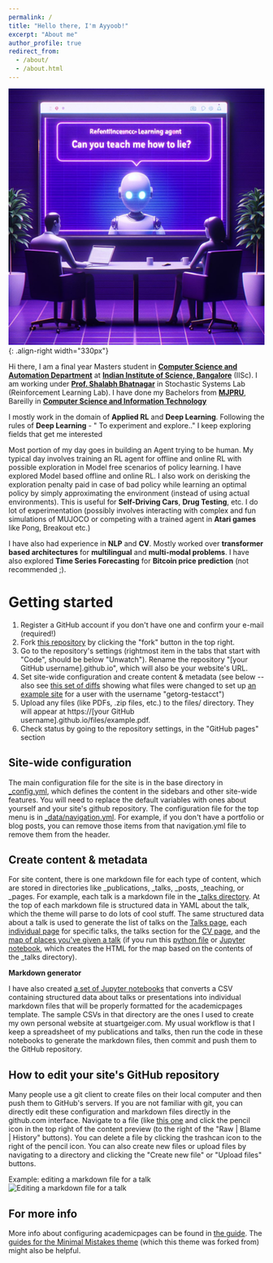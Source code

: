 ```yaml
---
permalink: /
title: "Hello there, I'm Ayyoob!"
excerpt: "About me"
author_profile: true
redirect_from: 
  - /about/
  - /about.html
---
```


![Illustration of Human and AI](/images/ai.jpg){: .align-right width="330px"}

Hi there, I am a final year Masters student in [**Computer Science and Automation Department**](https://www.csa.iisc.ac.in/) at [**Indian Institute of Science, Bangalore**](https://www.iisc.ac.in/) (IISc). I am working under [**Prof. Shalabh Bhatnagar**](https://www.csa.iisc.ac.in/~shalabh/) in Stochastic Systems Lab (Reinforcement Learning Lab). I have done my Bachelors from [**MJPRU**](https://mjpru.ac.in/index.aspx), Bareilly in [**Computer Science and Information Technology**](https://mjpru.ac.in/computer_science_information_technology.aspx)

I mostly work in the domain of **Applied RL** and **Deep Learning**. Following the rules of **Deep Learning** - " To experiment and explore.." I keep exploring fields that get me interested 

Most portion of my day goes in building an Agent trying to be human. My typical day involves training an RL agent for offline and online RL with possible exploration in Model free scenarios of policy learning. I have explored Model based offline and online RL. I also work on derisking the exploration penalty paid in case of bad policy while learning an optimal policy by simply approximating the environment (instead of using actual environments). This is useful for **Self-Driving Cars**, **Drug Testing**, etc. I do lot of experimentation (possibly involves interacting with complex and fun simulations of MUJOCO or competing with a trained agent in **Atari games** like Pong, Breakout etc.)

I have also had experience in **NLP** and **CV**. Mostly worked over **transformer based architectures** for **multilingual** and **multi-modal problems**. I have also explored **Time Series Forecasting** for **Bitcoin price prediction** (not recommended ;). 

Getting started
======
1. Register a GitHub account if you don't have one and confirm your e-mail (required!)
1. Fork [this repository](https://github.com/academicpages/academicpages.github.io) by clicking the "fork" button in the top right. 
1. Go to the repository's settings (rightmost item in the tabs that start with "Code", should be below "Unwatch"). Rename the repository "[your GitHub username].github.io", which will also be your website's URL.
1. Set site-wide configuration and create content & metadata (see below -- also see [this set of diffs](http://archive.is/3TPas) showing what files were changed to set up [an example site](https://getorg-testacct.github.io) for a user with the username "getorg-testacct")
1. Upload any files (like PDFs, .zip files, etc.) to the files/ directory. They will appear at https://[your GitHub username].github.io/files/example.pdf.  
1. Check status by going to the repository settings, in the "GitHub pages" section

Site-wide configuration
------
The main configuration file for the site is in the base directory in [_config.yml](https://github.com/academicpages/academicpages.github.io/blob/master/_config.yml), which defines the content in the sidebars and other site-wide features. You will need to replace the default variables with ones about yourself and your site's github repository. The configuration file for the top menu is in [_data/navigation.yml](https://github.com/academicpages/academicpages.github.io/blob/master/_data/navigation.yml). For example, if you don't have a portfolio or blog posts, you can remove those items from that navigation.yml file to remove them from the header. 

Create content & metadata
------
For site content, there is one markdown file for each type of content, which are stored in directories like _publications, _talks, _posts, _teaching, or _pages. For example, each talk is a markdown file in the [_talks directory](https://github.com/academicpages/academicpages.github.io/tree/master/_talks). At the top of each markdown file is structured data in YAML about the talk, which the theme will parse to do lots of cool stuff. The same structured data about a talk is used to generate the list of talks on the [Talks page](https://academicpages.github.io/talks), each [individual page](https://academicpages.github.io/talks/2012-03-01-talk-1) for specific talks, the talks section for the [CV page](https://academicpages.github.io/cv), and the [map of places you've given a talk](https://academicpages.github.io/talkmap.html) (if you run this [python file](https://github.com/academicpages/academicpages.github.io/blob/master/talkmap.py) or [Jupyter notebook](https://github.com/academicpages/academicpages.github.io/blob/master/talkmap.ipynb), which creates the HTML for the map based on the contents of the _talks directory).

**Markdown generator**

I have also created [a set of Jupyter notebooks](https://github.com/academicpages/academicpages.github.io/tree/master/markdown_generator
) that converts a CSV containing structured data about talks or presentations into individual markdown files that will be properly formatted for the academicpages template. The sample CSVs in that directory are the ones I used to create my own personal website at stuartgeiger.com. My usual workflow is that I keep a spreadsheet of my publications and talks, then run the code in these notebooks to generate the markdown files, then commit and push them to the GitHub repository.

How to edit your site's GitHub repository
------
Many people use a git client to create files on their local computer and then push them to GitHub's servers. If you are not familiar with git, you can directly edit these configuration and markdown files directly in the github.com interface. Navigate to a file (like [this one](https://github.com/academicpages/academicpages.github.io/blob/master/_talks/2012-03-01-talk-1.md) and click the pencil icon in the top right of the content preview (to the right of the "Raw | Blame | History" buttons). You can delete a file by clicking the trashcan icon to the right of the pencil icon. You can also create new files or upload files by navigating to a directory and clicking the "Create new file" or "Upload files" buttons. 

Example: editing a markdown file for a talk
![Editing a markdown file for a talk](/images/editing-talk.png)

For more info
------
More info about configuring academicpages can be found in [the guide](https://academicpages.github.io/markdown/). The [guides for the Minimal Mistakes theme](https://mmistakes.github.io/minimal-mistakes/docs/configuration/) (which this theme was forked from) might also be helpful.

